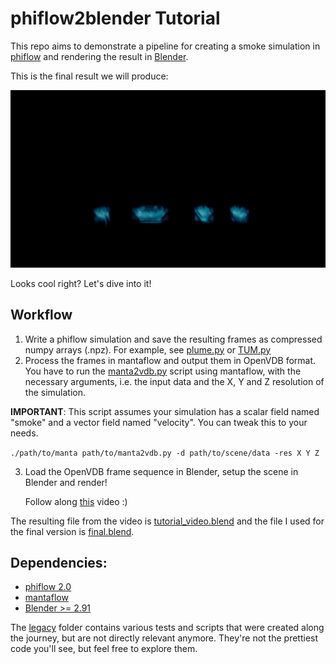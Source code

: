 # phiflow2blender Tutorial

This repo aims to demonstrate a pipeline for creating a smoke simulation in 
[phiflow](https://github.com/tum-pbs/PhiFlow) and rendering the result in [Blender](https://www.blender.org/). 

This is the final result we will produce:

![Final Result](readme_media/blue_white.gif)

Looks cool right? Let's dive into it!

## Workflow
1. Write a phiflow simulation and save the resulting frames as compressed 
numpy arrays (.npz). For example, see [plume.py](tutorial/plume.py) or [TUM.py](tutorial/TUM.py)
2. Process the frames in mantaflow and output them in OpenVDB format. 
You have to run the [manta2vdb.py](tutorial/manta2vdb.py) script using mantaflow, 
with the necessary arguments, i.e. the input data and the X, Y and Z resolution of the simulation. 

**IMPORTANT**: This script assumes your simulation has a scalar field named "smoke" and a vector
field named "velocity". You can tweak this to your needs.

`./path/to/manta path/to/manta2vdb.py -d path/to/scene/data -res X Y Z `

3. Load the OpenVDB frame sequence in Blender, setup the scene in Blender and render!
   
   Follow along [this]() video :)

The resulting file from the video is [tutorial_video.blend](tutorial/tutorial_video.blend) and the file I used for the final version is [final.blend](tutorial/final.blend).



## Dependencies:

 - [phiflow 2.0](https://github.com/tum-pbs/PhiFlow#installation)
 - [mantaflow](http://mantaflow.com/install.html)
 - [Blender >= 2.91](https://www.blender.org/download/)

The [legacy](legacy/) folder contains various tests and scripts that were created along the journey, but are not directly relevant anymore. They're not the prettiest code you'll see, but feel free to explore them.
